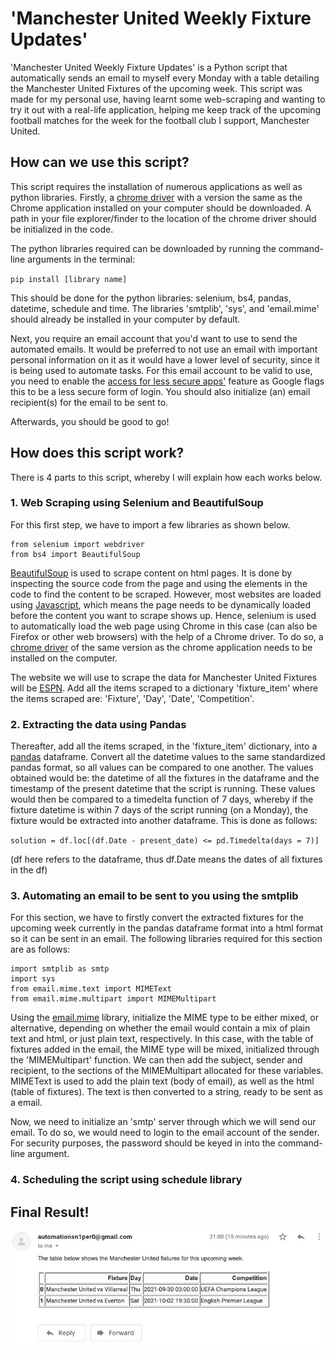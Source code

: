 # 'Manchester United Weekly Fixture Updates'

'Manchester United Weekly Fixture Updates' is a Python script that automatically sends an email to myself every Monday with a table detailing the Manchester United Fixtures of the upcoming week. This script was made for my personal use, having learnt some web-scraping and wanting to try it out with a real-life application, helping me keep track of the upcoming football matches for the week for the football club I support, Manchester United.

## How can we use this script?

This script requires the installation of numerous applications as well as python libraries. Firstly, a [chrome driver](https://chromedriver.storage.googleapis.com/index.html?path=94.0.4606.61/) with a version the same as the Chrome application installed on your computer should be downloaded. A path in your file explorer/finder to the location of the chrome driver should be initialized in the code.

The python libraries required can be downloaded by running the command-line arguments in the terminal:

`pip install [library name]`

This should be done for the python libraries: selenium, bs4, pandas, datetime, schedule and time. The libraries 'smtplib', 'sys', and 'email.mime' should already be installed in your computer by default.

Next, you require an email account that you'd want to use to send the automated emails. It would be preferred to not use an email with important personal information on it as it would have a lower level of security, since it is being used to automate tasks. For this email account to be valid to use, you need to enable the [access for less secure apps'](https://myaccount.google.com/lesssecureapps?pli=1&rapt=AEjHL4Mh5zS9ZPAma7M_CaXLxEPVFJZ07y9eaGVEg8U96ww_hpPGPmN48MfAR9Mg3OF0_BFkae8oNH1oSTfzzasMKT98GdwgBA) feature as Google flags this to be a less secure form of login. You should also initialize (an) email recipient(s) for the email to be sent to.

Afterwards, you should be good to go!

## How does this script work?
There is 4 parts to this script, whereby I will explain how each works below.

### 1. Web Scraping using Selenium and BeautifulSoup
For this first step, we have to import a few libraries as shown below.

```
from selenium import webdriver
from bs4 import BeautifulSoup
```
 
[BeautifulSoup](https://www.crummy.com/software/BeautifulSoup/bs4/doc/) is used to scrape content on html pages. It is done by inspecting the source code from the page and using the elements in the code to find the content to be scraped.
However, most websites are loaded using [Javascript](https://developer.mozilla.org/en-US/docs/Web/JavaScript), which means the page needs to be dynamically loaded before the content you want to scrape shows up. Hence, selenium is used to automatically load the web page using Chrome in this case (can also be Firefox or other web browsers) with the help of a Chrome driver. To do so, a [chrome driver](https://chromedriver.storage.googleapis.com/index.html?path=94.0.4606.61/) of the same version as the chrome application needs to be installed on the computer.

The website we will use to scrape the data for Manchester United Fixtures will be [ESPN](https://www.espn.com/soccer/team/fixtures/_/id/360/manchester-united). Add all the items scraped to a dictionary 'fixture_item' where the items scraped are: 'Fixture', 'Day', 'Date', 'Competition'.

### 2. Extracting the data using Pandas

Thereafter, add all the items scraped, in the 'fixture_item' dictionary, into a [pandas](https://pandas.pydata.org/docs/user_guide/index.html) dataframe. Convert all the datetime values to the same standardized pandas format, so all values can be compared to one another. The values obtained would be: the datetime of all the fixtures in the dataframe and the timestamp of the present datetime that the script is running. These values would then be compared to a timedelta function of 7 days, whereby if the fixture datetime is within 7 days of the script running (on a Monday), the fixture would be extracted into another dataframe. This is done as follows:

`solution = df.loc[(df.Date - present_date) <= pd.Timedelta(days = 7)]`

(df here refers to the dataframe, thus df.Date means the dates of all fixtures in the df)

### 3. Automating an email to be sent to you using the smtplib

For this section, we have to firstly convert the extracted fixtures for the upcoming week currently in the pandas dataframe format into a html format so it can be sent in an email. The following libraries required for this section are as follows:
```
import smtplib as smtp
import sys
from email.mime.text import MIMEText
from email.mime.multipart import MIMEMultipart
```
Using the [email.mime](https://docs.python.org/3/library/email.mime.html) library, initialize the MIME type to be either mixed, or alternative, depending on whether the email would contain a mix of plain text and html, or just plain text, respectively. In this case, with the table of fixtures added in the email, the MIME type will be mixed, initialized through the 'MIMEMultipart' function. We can then add the subject, sender and recipient, to the sections of the MIMEMultipart allocated for these variables. MIMEText is used to add the plain text (body of email), as well as the html (table of fixtures). The text is then converted to a string, ready to be sent as a email.

Now, we need to initialize an 'smtp' server through which we will send our email. To do so, we would need to login to the email account of the sender. For security purposes, the password should be keyed in into the command-line argument.

### 4. Scheduling the script using schedule library

## Final Result!
![Final Result](/images/Final_Result.jpeg)
